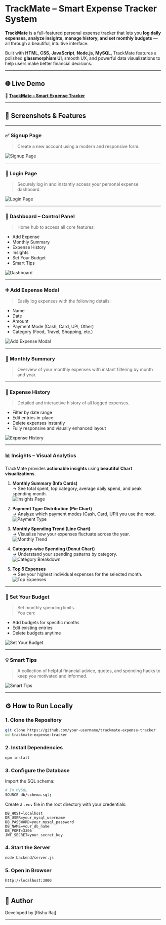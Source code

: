 
#  TrackMate – Smart Expense Tracker System

**TrackMate** is a full-featured personal expense tracker that lets you **log daily expenses, analyze insights, manage history, and set monthly budgets** — all through a beautiful, intuitive interface.

Built with **HTML**, **CSS**, **JavaScript**, **Node.js**, **MySQL**, TrackMate features a polished **glassmorphism UI**, smooth UX, and powerful data visualizations to help users make better financial decisions.

---

## 🌐 Live Demo  
**🔗 [TrackMate – Smart Expense Tracker](https://trackmate-smart-expense-tracker.netlify.app)**

---

## 📸 Screenshots & Features

---

### ✅ Signup Page  
> Create a new account using a modern and responsive form.

![Signup Page](public/assets/screenshots/SignupPage.png)

---

### 🔑 Login Page  
> Securely log in and instantly access your personal expense dashboard.

![Login Page](public/assets/screenshots/LoginPage.png)

---

### 🧭 Dashboard – Control Panel  
> Home hub to access all core features:
- Add Expense  
- Monthly Summary  
- Expense History  
- Insights  
- Set Your Budget 
- Smart Tips  

![Dashboard](public/assets/screenshots/DashBoardPage.png)

---

### ➕ Add Expense Modal  
> Easily log expenses with the following details:
- Name  
- Date  
- Amount  
- Payment Mode (Cash, Card, UPI, Other)  
- Category (Food, Travel, Shopping, etc.)

![Add Expense Modal](public/assets/screenshots/AddExpenseModal.png)

---

### 📆 Monthly Summary  
> Overview of your monthly expenses with instant filtering by month and year.

---

### 📂 Expense History  
> Detailed and interactive history of all logged expenses.
- Filter by date range  
- Edit entries in-place  
- Delete expenses instantly  
- Fully responsive and visually enhanced layout

![Expense History](public/assets/screenshots/ExpenseHistory.png)

---

### 📊 Insights – Visual Analytics

TrackMate provides **actionable insights** using **beautiful Chart visualizations**.

1. **Monthly Summary (Info Cards)**  
   → See total spent, top category, average daily spend, and peak spending month.  
   ![Insights Page](public/assets/screenshots/InsightsPage.png)

2. **Payment Type Distribution (Pie Chart)**  
   → Analyze which payment modes (Cash, Card, UPI) you use the most.  
   ![Payment Type](public/assets/screenshots/PaymentTypeDistribution.png)

3. **Monthly Spending Trend (Line Chart)**  
   → Visualize how your expenses fluctuate across the year.  
   ![Monthly Trend](public/assets/screenshots/MonthlyTrendOverview.png)

4. **Category-wise Spending (Donut Chart)**  
   → Understand your spending patterns by category.  
   ![Category Breakdown](public/assets/screenshots/CategoryBreakdown.png)

5. **Top 5 Expenses**  
   → See your highest individual expenses for the selected month.  
   ![Top Expenses](public/assets/screenshots/TopExpenses.png)

---

### 🧮 Set Your Budget 
> Set monthly spending limits.  
You can:
- Add budgets for specific months  
- Edit existing entries  
- Delete budgets anytime  

![Set Your Budget](public/assets/screenshots/SetYourBudget.png)

---

### 💡 Smart Tips  
> A collection of helpful financial advice, quotes, and spending hacks to keep you motivated and informed.

![Smart Tips](public/assets/screenshots/SmartTips.png)

---

## ⚙️ How to Run Locally

### 1. Clone the Repository
```bash
git clone https://github.com/your-username/trackmate-expense-tracker
cd trackmate-expense-tracker
```

### 2. Install Dependencies
```bash
npm install
```

### 3. Configure the Database
Import the SQL schema:
```bash
# In MySQL
SOURCE db/schema.sql;
```

Create a `.env` file in the root directory with your credentials:
```env
DB_HOST=localhost
DB_USER=your_mysql_username
DB_PASSWORD=your_mysql_password
DB_NAME=your_db_name
DB_PORT=3306
JWT_SECRET=your_secret_key
```

### 4. Start the Server
```bash
node backend/server.js
```

### 5. Open in Browser
```bash
http://localhost:3000
```
---

## 👤 Author

Developed by [Rishu Raj]  

---
